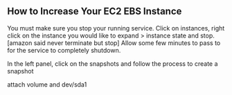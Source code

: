 ## How to Increase Your EC2 EBS Instance

You must make sure you stop your running service. Click on instances, 
right click on the instance you would like to expand > instance state and stop.
[amazon said never terminate but stop]
Allow some few minutes to pass to for the service to completely shutdown.

In the left panel, click on the snapshots and follow the process to create a snapshot

attach volume and dev/sda1
